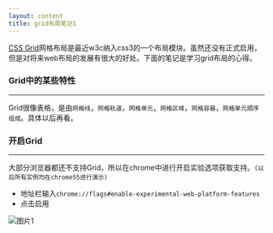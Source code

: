 ```yaml
---
layout: content
title: grid布局笔记1
---
```


[CSS Grid](https://www.w3.org/TR/css-grid-1/)网格布局是最近w3c纳入css3的一个布局模块。虽然还没有正式启用，但是对将来web布局的发展有很大的好处。下面的笔记是学习grid布局的心得。


### Grid中的某些特性

---

Grid很像表格，是由`网格线`，`网格轨道`，`网格单元`，`网格区域`，`网格容器`，`网格单元顺序组成`。具体以后再看。

### 开启Grid

---

大部分浏览器都还不支持Grid，所以在chrome中进行开启实验选项获取支持。`(以后所有实例均在chrome55进行演示)`

* 地址栏输入`chrome://flags#enable-experimental-web-platform-features`
* 点击启用

![图片1](./blog/img/2016-12-12-1.png)